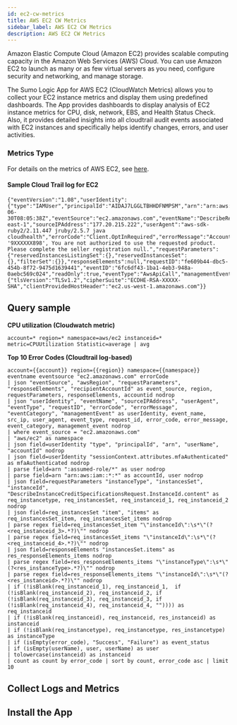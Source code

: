 ```yaml
---
id: ec2-cw-metrics
title: AWS EC2 CW Metrics
sidebar_label: AWS EC2 CW Metrics
description: AWS EC2 CW Metrics
---
```


Amazon Elastic Compute Cloud (Amazon EC2) provides scalable computing capacity in the Amazon Web Services (AWS) Cloud. You can use Amazon EC2 to launch as many or as few virtual servers as you need, configure security and networking, and manage storage.

The Sumo Logic App for AWS EC2 (CloudWatch Metrics) allows you to collect your EC2 instance metrics and display them using predefined dashboards. The App provides dashboards to display analysis of EC2 instance metrics for CPU, disk, network, EBS, and Health Status Check. Also, it provides detailed insights into all cloudtrail audit events associated with EC2 instances and specifically helps identify changes, errors, and user activities.


### Metrics Type

For details on the metrics of AWS EC2, see [here](https://docs.aws.amazon.com/AWSEC2/latest/UserGuide/using-cloudwatch.html).


#### Sample Cloud Trail log for EC2


```
{"eventVersion":"1.08","userIdentity":{"type":"IAMUser","principalId":"AIDAJ7LGGLTBHHDFNMPSM","arn":"arn:aws:iam::9XXXX34567898:user/cloudhealthuser","accountId":"9XXXXXXX898","accessKeyId":"AKIAXXXXXX22BUTQ","userName":"cloudhealthuser"},"eventTime":"2022-06-30T08:05:38Z","eventSource":"ec2.amazonaws.com","eventName":"DescribeReservedInstancesListings","awsRegion":"us-east-1","sourceIPAddress":"177.20.215.222","userAgent":"aws-sdk-ruby2/2.11.447 jruby/2.5.7 java cloudhealth","errorCode":"Client.OptInRequired","errorMessage":"AccountId '9XXXXXX898', You are not authorized to use the requested product. Please complete the seller registration null.","requestParameters":{"reservedInstancesListingSet":{},"reservedInstancesSet":{},"filterSet":{}},"responseElements":null,"requestID":"fe609b44-dbc5-454b-8f72-9475d1639441","eventID":"6fc6df43-1ba1-4eb3-948a-0aebc569c024","readOnly":true,"eventType":"AwsApiCall","managementEvent":true,"recipientAccountId":"9XXXXX7898","eventCategory":"Management","tlsDetails":{"tlsVersion":"TLSv1.2","cipherSuite":"ECDHE-RSA-XXXXX-SHA","clientProvidedHostHeader":"ec2.us-west-1.amazonaws.com"}}
```



## Query sample 

**CPU utilization (Cloudwatch metric)**


```
account=* region=* namespace=aws/ec2 instanceid=* metric=CPUUtilization Statistic=average | avg
```


**Top 10 Error Codes (Cloudtrail log-based)**


```
account={{account}} region={{region}} namespace={{namespace}} eventname eventsource "ec2.amazonaws.com" errorCode
| json "eventSource", "awsRegion", "requestParameters", "responseElements", "recipientAccountId" as event_source, region, requestParameters, responseElements, accountid nodrop
| json "userIdentity", "eventName", "sourceIPAddress", "userAgent", "eventType", "requestID", "errorCode", "errorMessage", "eventCategory", "managementEvent" as userIdentity, event_name, src_ip, user_agent, event_type, request_id, error_code, error_message, event_category, management_event nodrop
| where event_source = "ec2.amazonaws.com"
| "aws/ec2" as namespace
| json field=userIdentity "type", "principalId", "arn", "userName", "accountId" nodrop
| json field=userIdentity "sessionContext.attributes.mfaAuthenticated" as mfaAuthenticated nodrop
| parse field=arn ":assumed-role/*" as user nodrop  
| parse field=arn "arn:aws:iam::*:*" as accountId, user nodrop
| json field=requestParameters "instanceType", "instancesSet", "instanceId", "DescribeInstanceCreditSpecificationsRequest.InstanceId.content" as req_instancetype, req_instancesSet, req_instanceid_1, req_instanceid_2 nodrop
| json field=req_instancesSet "item", "items" as req_instancesSet_item, req_instancesSet_items nodrop
| parse regex field=req_instancesSet_item "\"instanceId\":\s*\"(?<req_instanceid_3>.*?)\"" nodrop
| parse regex field=req_instancesSet_items "\"instanceId\":\s*\"(?<req_instanceid_4>.*?)\"" nodrop
| json field=responseElements "instancesSet.items" as res_responseElements_items nodrop
| parse regex field=res_responseElements_items "\"instanceType\":\s*\"(?<res_instanceType>.*?)\"" nodrop
| parse regex field=res_responseElements_items "\"instanceId\":\s*\"(?<res_instanceid>.*?)\"" nodrop
| if (!isBlank(req_instanceid_1), req_instanceid_1,  if (!isBlank(req_instanceid_2), req_instanceid_2, if (!isBlank(req_instanceid_3), req_instanceid_3, if (!isBlank(req_instanceid_4), req_instanceid_4, "")))) as req_instanceid
| if (!isBlank(req_instanceid), req_instanceid, res_instanceid) as instanceid
| if (!isBlank(req_instancetype), req_instancetype, res_instancetype) as instanceType
| if (isEmpty(error_code), "Success", "Failure") as event_status
| if (isEmpty(userName), user, userName) as user
| tolowercase(instanceid) as instanceid
| count as count by error_code | sort by count, error_code asc | limit 10
```

## Collect Logs and Metrics

## Install the App
